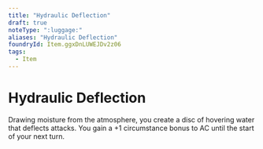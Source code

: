 ```yaml
---
title: "Hydraulic Deflection"
draft: true
noteType: ":luggage:"
aliases: "Hydraulic Deflection"
foundryId: Item.ggxDnLUWEJDv2z06
tags:
  - Item
---
```


# Hydraulic Deflection

Drawing moisture from the atmosphere, you create a disc of hovering water that deflects attacks. You gain a +1 circumstance bonus to AC until the start of your next turn.

